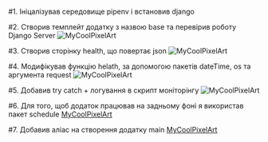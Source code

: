#1. Ініцалізував середовище pipenv і встановив django

#2. Створив темплейт додатку з назвою base та перевірив роботу Django Server ![MyCoolPixelArt](screens/DjangoTest)

#3. Створив сторінку health, що повертає json ![MyCoolPixelArt](screens/HealthTest)

#4. Модифікував функцію helath, за допомогою пакетів dateTime, os та аргумента request ![MyCoolPixelArt](screens/HealthCode)

#5. Добавив try catch + логування в скрипт моніторінгу ![MyCoolPixelArt](screens/monitoring)

#6. Для того, щоб додаток працював на задньому фоні я використав пакет schedule [MyCoolPixelArt](screens/schedule)

#7. Добавив аліас на створення додатку main [MyCoolPixelArt](screens/adials)
